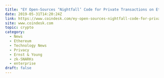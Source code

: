 ```yaml
---
title: "EY Open-Sources ‘Nightfall’ Code for Private Transactions on Ethereum"
date: 2019-05-31T14:20:24Z
link: https://www.coindesk.com/ey-open-sources-nightfall-code-for-private-transactions-on-ethereum?utm_medium=RSS&utm_source=hune
site: www.coindesk.com
topic: crypto
category:
  - News
  - Ethereum
  - Technology News
  - Privacy
  - Ernst & Young
  - zk-SNARKs
  - enterprise
draft: false
---
```

